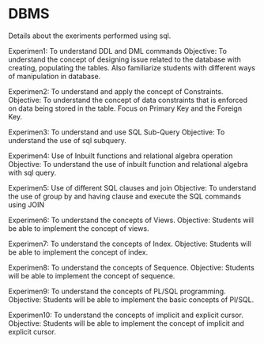 # DBMS


Details about the exeriments performed using sql.

Experimen1:
To understand DDL and DML commands
Objective: To understand the concept of designing issue related to the database with creating, populating the tables.  Also familiarize students with different ways of manipulation in database.


Experimen2:
To understand and apply the concept of Constraints.
Objective: To understand the concept of data constraints that is enforced on data being stored in the table. Focus on Primary Key and the Foreign Key.


Experimen3:
To understand and use SQL Sub-Query
Objective: To understand the use of sql subquery.


Experimen4:
Use of Inbuilt functions and relational algebra operation
Objective: To understand the use of inbuilt function and relational algebra with sql query.



Experimen5:
Use of different SQL clauses and join
Objective: To understand the use of group by and having clause and execute the SQL commands using JOIN


Experimen6:
To understand the concepts of Views.
Objective: Students will be able to implement the concept of views.


Experimen7:
To understand the concepts of Index.
Objective: Students will be able to implement the concept of index.


Experimen8:
To understand the concepts of Sequence.
Objective: Students will be able to implement the concept of sequence.


Experimen9:
To understand the concepts of PL/SQL programming.
Objective: Students will be able to implement the basic concepts of Pl/SQL.


Experimen10:
To understand the concepts of implicit and explicit cursor.
Objective: Students will be able to implement the concept of implicit and explicit cursor.
